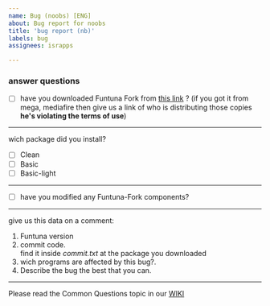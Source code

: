 ```yaml
---
name: Bug (noobs) [ENG]
about: Bug report for noobs
title: 'bug report (nb)'
labels: bug
assignees: israpps

---
```


### answer questions

- [ ] have you downloaded Funtuna Fork from [this link](https://github.com/israpps/Funtuna-Fork/releases "download") ? 
         (if you got it from mega, mediafire then give us a link of who is distributing those copies __he's violating the terms of use__)

***

wich package did you install?
   - [ ] Clean
   - [ ] Basic
   - [ ] Basic-light

***

- [ ] have you modified any Funtuna-Fork components?

***

give us this data on a comment:

1. Funtuna version
2. commit code.   
  find it inside _commit.txt_ at the package you downloaded
3. wich programs are affected by this bug?.
4. Describe the bug the best that you can.
***


Please read the Common Questions topic in our [WIKI](https://github.com/israpps/Funtuna-Fork/wiki)
